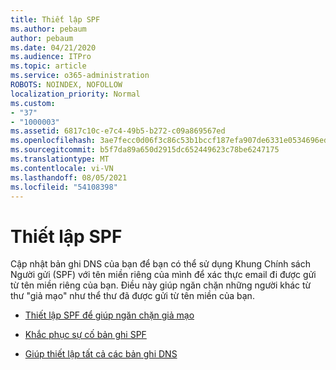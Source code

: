 ```yaml
---
title: Thiết lập SPF
ms.author: pebaum
author: pebaum
ms.date: 04/21/2020
ms.audience: ITPro
ms.topic: article
ms.service: o365-administration
ROBOTS: NOINDEX, NOFOLLOW
localization_priority: Normal
ms.custom:
- "37"
- "1000003"
ms.assetid: 6817c10c-e7c4-49b5-b272-c09a869567ed
ms.openlocfilehash: 3ae7fecc0d06f3c86c53b1bccf187efa907de6331e0534696edc1b0c80581f31
ms.sourcegitcommit: b5f7da89a650d2915dc652449623c78be6247175
ms.translationtype: MT
ms.contentlocale: vi-VN
ms.lasthandoff: 08/05/2021
ms.locfileid: "54108398"
---
```

# <a name="set-up-spf"></a>Thiết lập SPF

Cập nhật bản ghi DNS của bạn để bạn có thể sử dụng Khung Chính sách Người gửi (SPF) với tên miền riêng của mình để xác thực email đi được gửi từ tên miền riêng của bạn. Điều này giúp ngăn chặn những người khác từ thư "giả mạo" như thể thư đã được gửi từ tên miền của bạn.
  
- [Thiết lập SPF để giúp ngăn chặn giả mạo](/microsoft-365/security/office-365-security/set-up-spf-in-office-365-to-help-prevent-spoofing)

- [Khắc phục sự cố bản ghi SPF](/microsoft-365/security/office-365-security/how-office-365-uses-spf-to-prevent-spoofing#SPFTroubleshoot)

- [Giúp thiết lập tất cả các bản ghi DNS](/microsoft-365/admin/get-help-with-domains/create-dns-records-at-any-dns-hosting-provider)
